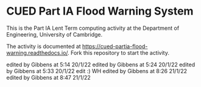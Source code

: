 # CUED Part IA Flood Warning System

This is the Part IA Lent Term computing activity at the Department of
Engineering, University of Cambridge.

The activity is documented at
https://cued-partia-flood-warning.readthedocs.io/. Fork this repository
to start the activity.


edited by Gibbens at 5:14 20/1/22
edited by Gibbens at 5:24 20/1/22
edited by Gibbens at 5:33 20/1/22
edit :) WH
edited by Gibbens at 8:26 21/1/22
edited by Gibbens at 8:47 21/1/22
